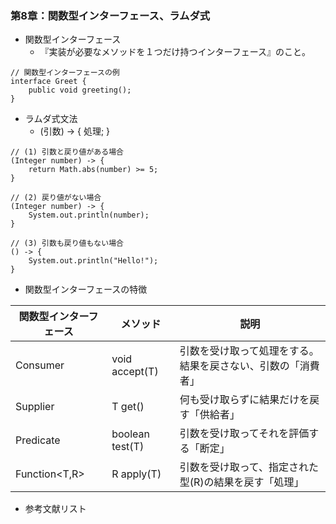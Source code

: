 ### 第8章：関数型インターフェース、ラムダ式  
- 関数型インターフェース
  - 『実装が必要なメソッドを１つだけ持つインターフェース』のこと。

```
// 関数型インターフェースの例
interface Greet {
	public void greeting();
}
```

- ラムダ式文法
  - (引数) -> { 処理; }
  
```
// (1) 引数と戻り値がある場合
(Integer number) -> {
    return Math.abs(number) >= 5;
}

// (2) 戻り値がない場合
(Integer number) -> {
    System.out.println(number);
}

// (3) 引数も戻り値もない場合
() -> {
    System.out.println("Hello!");
}
```

- 関数型インターフェースの特徴  

|関数型インターフェース| メソッド| 説明|
| ---- | ---- | ---- |
| Consumer<T>|void accept(T)|引数を受け取って処理をする。結果を戻さない、引数の「消費者」|
| Supplier<T>|T get()| 何も受け取らずに結果だけを戻す「供給者」|
| Predicate|boolean test(T)| 引数を受け取ってそれを評価する「断定」|
| Function<T,R> |R apply(T)| 引数を受け取って、指定された型(R)の結果を戻す「処理」|

- 参考文献リスト
  
